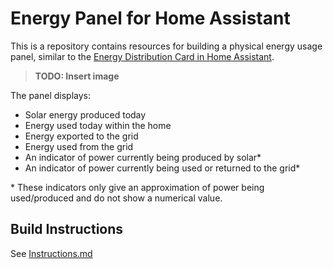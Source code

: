 # Energy Panel for Home Assistant

This is a repository contains resources for building a physical energy usage panel, similar to the [Energy Distribution Card in Home Assistant](https://www.home-assistant.io/dashboards/energy/#energy-distribution).

> **TODO: Insert image**

The panel displays:

- Solar energy produced today
- Energy used today within the home
- Energy exported to the grid
- Energy used from the grid
- An indicator of power currently being produced by solar\*
- An indicator of power currently being used or returned to the grid\*

\* These indicators only give an approximation of power being used/produced and do not show a numerical value.

## Build Instructions

See [Instructions.md](./INSTRUCTIONS.md)
